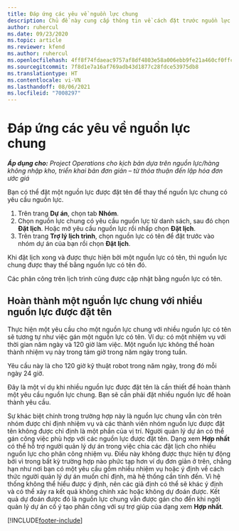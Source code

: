 ```yaml
---
title: Đáp ứng các yêu về nguồn lực chung
description: Chủ đề này cung cấp thông tin về cách đặt trước nguồn lực được nêu tên cho một yêu cầu nguồn lực chung.
author: ruhercul
ms.date: 09/23/2020
ms.topic: article
ms.reviewer: kfend
ms.author: ruhercul
ms.openlocfilehash: 4ff8f74fdaeac9757af8df4803e58a006ebb9fe21a460cf0ffcb35f1a4d6308f
ms.sourcegitcommit: 7f8d1e7a16af769adb43d1877c28fdce53975db8
ms.translationtype: HT
ms.contentlocale: vi-VN
ms.lasthandoff: 08/06/2021
ms.locfileid: "7008297"
---
```

# <a name="generic-resource-requirement-fulfillment"></a>Đáp ứng các yêu về nguồn lực chung

_**Áp dụng cho:** Project Operations cho kịch bản dựa trên nguồn lực/hàng không nhập kho, triển khai bản đơn giản – từ thỏa thuận đến lập hóa đơn ước giá_

Bạn có thể đặt một nguồn lực được đặt tên để thay thế nguồn lực chung có yêu cầu nguồn lực.

1. Trên trang **Dự án**, chọn tab **Nhóm**.
2. Chọn nguồn lực chung có yêu cầu nguồn lực từ danh sách, sau đó chọn **Đặt lịch**. Hoặc mở yêu cầu nguồn lực rồi nhấp chọn **Đặt lịch**.
3. Trên trang **Trợ lý lịch trình**, chọn nguồn lực có tên để đặt trước vào nhóm dự án của bạn rồi chọn **Đặt lịch**.

Khi đặt lịch xong và được thực hiện bởi một nguồn lực có tên, thì nguồn lực chung được thay thế bằng nguồn lực có tên đó.

Các phân công trên lịch trình cũng được cập nhật bằng nguồn lực có tên.

## <a name="fulfill-a-generic-resource-with-multiple-named-resources"></a>Hoàn thành một nguồn lực chung với nhiều nguồn lực được đặt tên
Thực hiện một yêu cầu cho một nguồn lực chung với nhiều nguồn lực có tên sẽ tương tự như việc gán một nguồn lực có tên. Ví dụ: có một nhiệm vụ với thời gian năm ngày và 120 giờ làm việc. Một nguồn lực không thể hoàn thành nhiệm vụ này trong tám giờ trong năm ngày trong tuần. 

Yêu cầu này là cho 120 giờ kỹ thuật robot trong năm ngày, trong đó mỗi ngày 24 giờ.

Đây là một ví dụ khi nhiều nguồn lực được đặt tên là cần thiết để hoàn thành một yêu cầu nguồn lực chung. Bạn sẽ cần phải đặt nhiều nguồn lực để hoàn thành yêu cầu.

Sự khác biệt chính trong trường hợp này là nguồn lực chung vẫn còn trên nhóm được chỉ định nhiệm vụ và các thành viên nhóm nguồn lực được đặt tên không được chỉ định là một phần của vị trí. Người quản lý dự án có thể gán công việc phù hợp với các nguồn lực được đặt tên. Dạng xem **Hợp nhất** có thể hỗ trợ người quản lý dự án trong việc chia các đặt lịch cho nhiều nguồn lực cho phân công nhiệm vụ. Điều này không được thực hiện tự động bởi vì trong bất kỳ trường hợp nào phức tạp hơn ví dụ đơn giản ở trên, chẳng hạn như nơi bạn có một yêu cầu gồm nhiều nhiệm vụ hoặc ý định về cách thức người quản lý dự án muốn chỉ định, mà hệ thống cần tính đến. Vì hệ thống không thể hiểu được ý định, nên các giả định có thể sẽ khác ý định và có thể xảy ra kết quả không chính xác hoặc không dự đoán được. Kết quả dự đoán được đó là nguồn lực chung vẫn được gán cho đến khi ngời quản lý dự án cố ý tạo phân công với sự trợ giúp của dạng xem **Hợp nhất**.




[!INCLUDE[footer-include](../includes/footer-banner.md)]